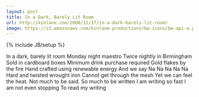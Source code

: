 ```yaml
---
layout: post
title: In a Dark, Barely Lit Room
url: http://kinlane.com/2008/12/17/in-a-dark-barely-lit-room/
image: https://s3.amazonaws.com/kinlane-productions/bw-icons/bw-api-a.png
---
```

{% include JB/setup %}
<p>
     In a dark, barely lit room Monday night maestro Twice nightly in Birmingham Sold in cardboard boxes Minimum drink purchase required Gold flakes by the fire Hand crafted using renewable energy And we say Na Na Na Na Na Hard and twisted wrought iron Cannot get through the mesh Yet we can feel the heat. Not much to be said. So much to be written I am writing so fast I am not even stopping To read my writing
</p>